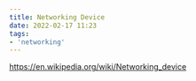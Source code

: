 ```yaml
---
title: Networking Device
date: 2022-02-17 11:23
tags:
- 'networking'
---
```


https://en.wikipedia.org/wiki/Networking_device
